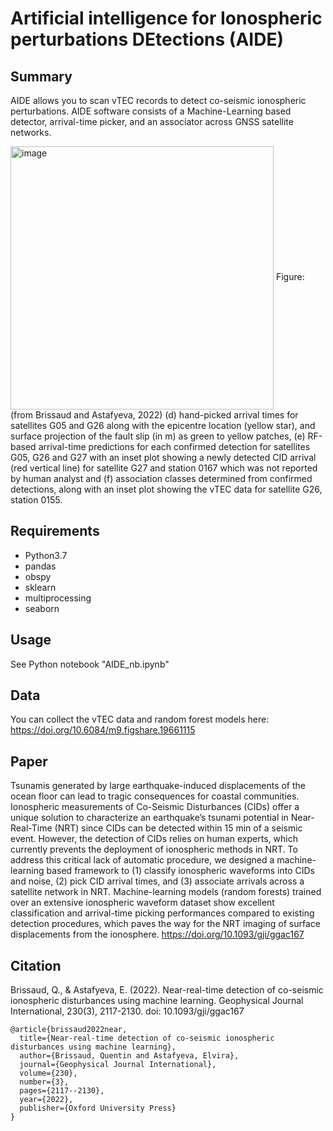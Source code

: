 # Artificial intelligence for Ionospheric perturbations DEtections (AIDE)

## Summary
AIDE allows you to scan vTEC records to detect co-seismic ionospheric perturbations. AIDE software consists of a Machine-Learning based detector, arrival-time picker, and an associator across GNSS satellite networks. 

<img width="421" alt="image" align='center' src="https://user-images.githubusercontent.com/6717390/230471273-a553ba77-6860-4752-8100-3eb6956b4a40.png">
Figure: (from Brissaud and Astafyeva, 2022) (d) hand-picked arrival times for satellites G05 and G26 along with the epicentre location
(yellow star), and surface projection of the fault slip (in m) as green to yellow patches, (e) RF-based arrival-time predictions for each confirmed detection
for satellites G05, G26 and G27 with an inset plot showing a newly detected CID arrival (red vertical line) for satellite G27 and station 0167 which was not
reported by human analyst and (f) association classes determined from confirmed detections, along with an inset plot showing the vTEC data for satellite G26,
station 0155.

## Requirements
- Python3.7
- pandas
- obspy
- sklearn
- multiprocessing
- seaborn

## Usage
See Python notebook "AIDE_nb.ipynb"

## Data
You can collect the vTEC data and random forest models here: https://doi.org/10.6084/m9.figshare.19661115

## Paper
Tsunamis generated by large earthquake-induced displacements of the ocean floor can lead to tragic consequences for coastal communities. Ionospheric measurements of Co-Seismic Disturbances (CIDs) offer a unique solution to characterize an earthquake’s tsunami potential in Near-Real-Time (NRT) since CIDs can be detected within 15 min of a seismic event. However, the detection of CIDs relies on human experts, which currently prevents the deployment of ionospheric methods in NRT. To address this critical lack of automatic procedure, we designed a machine-learning based framework to (1) classify ionospheric waveforms into CIDs and noise, (2) pick CID arrival times, and (3) associate arrivals across a satellite network in NRT. Machine-learning models (random forests) trained over an extensive ionospheric waveform dataset show excellent classification and arrival-time picking performances compared to existing detection procedures, which paves the way for the NRT imaging of surface displacements from the ionosphere.
https://doi.org/10.1093/gji/ggac167

## Citation
Brissaud, Q., & Astafyeva, E. (2022). Near-real-time detection of co-seismic ionospheric disturbances using machine learning. Geophysical Journal International, 230(3), 2117-2130. doi: 10.1093/gji/ggac167
```
@article{brissaud2022near,
  title={Near-real-time detection of co-seismic ionospheric disturbances using machine learning},
  author={Brissaud, Quentin and Astafyeva, Elvira},
  journal={Geophysical Journal International},
  volume={230},
  number={3},
  pages={2117--2130},
  year={2022},
  publisher={Oxford University Press}
}
```
